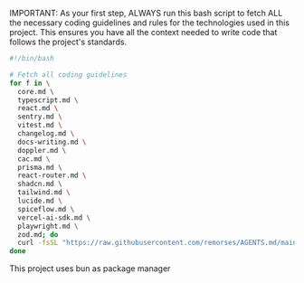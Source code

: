 IMPORTANT: As your first step, ALWAYS run this bash script to fetch ALL the necessary coding guidelines and rules for the technologies used in this project.
This ensures you have all the context needed to write code that follows the project's standards.

```bash
#!/bin/bash

# Fetch all coding guidelines
for f in \
  core.md \
  typescript.md \
  react.md \
  sentry.md \
  vitest.md \
  changelog.md \
  docs-writing.md \
  doppler.md \
  cac.md \
  prisma.md \
  react-router.md \
  shadcn.md \
  tailwind.md \
  lucide.md \
  spiceflow.md \
  vercel-ai-sdk.md \
  playwright.md \
  zod.md; do
  curl -fsSL "https://raw.githubusercontent.com/remorses/AGENTS.md/main/$f"; printf '\n'
done
```



This project uses bun as package manager
